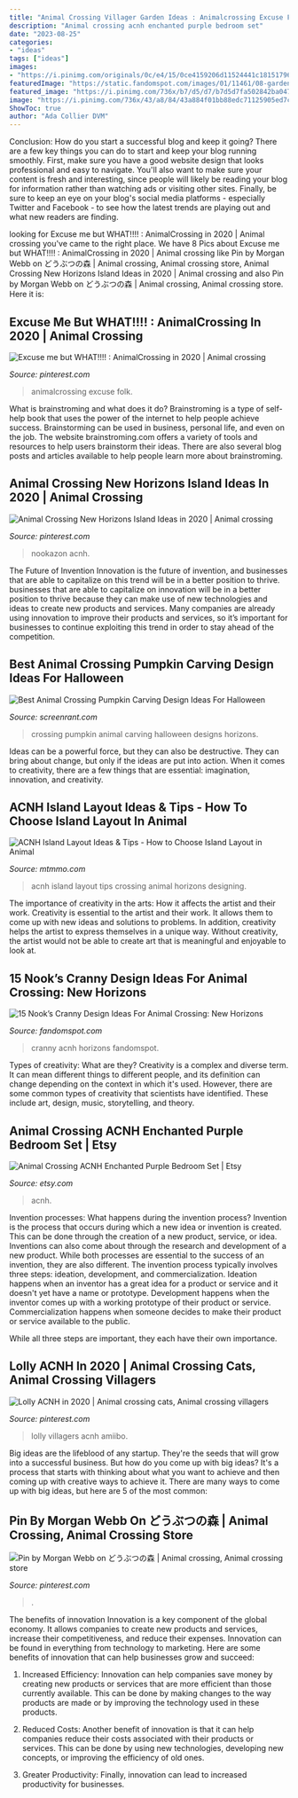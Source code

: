 ```yaml
---
title: "Animal Crossing Villager Garden Ideas : Animalcrossing Excuse Folk"
description: "Animal crossing acnh enchanted purple bedroom set"
date: "2023-08-25"
categories:
- "ideas"
tags: ["ideas"]
images:
- "https://i.pinimg.com/originals/0c/e4/15/0ce4159206d11524441c1815179633a1.jpg"
featuredImage: "https://static.fandomspot.com/images/01/11461/08-garden-center-acnh-screenshot.jpg"
featured_image: "https://i.pinimg.com/736x/b7/d5/d7/b7d5d7fa502842ba04778688237f9c55.jpg"
image: "https://i.pinimg.com/736x/43/a8/84/43a884f01bb88edc71125905ed7c6cf3.jpg"
ShowToc: true
author: "Ada Collier DVM"
---
```



Conclusion: How do you start a successful blog and keep it going?
There are a few key things you can do to start and keep your blog running smoothly. First, make sure you have a good website design that looks professional and easy to navigate. You'll also want to make sure your content is fresh and interesting, since people will likely be reading your blog for information rather than watching ads or visiting other sites. Finally, be sure to keep an eye on your blog's social media platforms - especially Twitter and Facebook - to see how the latest trends are playing out and what new readers are finding.

	

		
looking for Excuse me but WHAT!!!! : AnimalCrossing in 2020 | Animal crossing you've came to the right place. We have 8 Pics about Excuse me but WHAT!!!! : AnimalCrossing in 2020 | Animal crossing like Pin by Morgan Webb on どうぶつの森 | Animal crossing, Animal crossing store, Animal Crossing New Horizons Island Ideas in 2020 | Animal crossing and also Pin by Morgan Webb on どうぶつの森 | Animal crossing, Animal crossing store. Here it is:
		
    
## Excuse Me But WHAT!!!! : AnimalCrossing In 2020 | Animal Crossing

<img loading=lazy src="https://i.pinimg.com/originals/0c/e4/15/0ce4159206d11524441c1815179633a1.jpg" onerror="this.onerror=null;this.src='https://tse4.mm.bing.net/th?id=OIP.97njfnTF-LXr-cF_Dzit3wHaEK&amp;pid=15.1';" alt="Excuse me but WHAT!!!! : AnimalCrossing in 2020 | Animal crossing">

_Source: pinterest.com_

>animalcrossing excuse folk. 

	

What is brainstroming and what does it do?
Brainstroming is a type of self-help book that uses the power of the internet to help people achieve success. Brainstorming can be used in business, personal life, and even on the job. The website brainstroming.com offers a variety of tools and resources to help users brainstorm their ideas. There are also several blog posts and articles available to help people learn more about brainstroming.

    
## Animal Crossing New Horizons Island Ideas In 2020 | Animal Crossing

<img loading=lazy src="https://i.pinimg.com/736x/b7/d5/d7/b7d5d7fa502842ba04778688237f9c55.jpg" onerror="this.onerror=null;this.src='https://tse3.mm.bing.net/th?id=OIP.ZYtQdYQQXSVbOxhstPp_4AHaEK&amp;pid=15.1';" alt="Animal Crossing New Horizons Island Ideas in 2020 | Animal crossing">

_Source: pinterest.com_

>nookazon acnh. 

	

The Future of Invention
Innovation is the future of invention, and businesses that are able to capitalize on this trend will be in a better position to thrive. businesses that are able to capitalize on innovation will be in a better position to thrive because they can make use of new technologies and ideas to create new products and services. Many companies are already using innovation to improve their products and services, so it’s important for businesses to continue exploiting this trend in order to stay ahead of the competition.

    
## Best Animal Crossing Pumpkin Carving Design Ideas For Halloween

<img loading=lazy src="https://static0.srcdn.com/wordpress/wp-content/uploads/2020/10/Animal-Crossing-Jack-the-Czar-Halloween-pumpkin-carving.jpg" onerror="this.onerror=null;this.src='https://tse1.mm.bing.net/th?id=OIP.UfAvfDSPwq3Q2mvG8R4mewHaDt&amp;pid=15.1';" alt="Best Animal Crossing Pumpkin Carving Design Ideas For Halloween">

_Source: screenrant.com_

>crossing pumpkin animal carving halloween designs horizons. 

	

Ideas can be a powerful force, but they can also be destructive. They can bring about change, but only if the ideas are put into action. When it comes to creativity, there are a few things that are essential: imagination, innovation, and creativity.

    
## ACNH Island Layout Ideas &amp; Tips - How To Choose Island Layout In Animal

<img loading=lazy src="https://www.mtmmo.com/upload/20200911/6373541777952452972007434.png" onerror="this.onerror=null;this.src='https://tse4.mm.bing.net/th?id=OIP.WMuNiWx9SRRbFrFI_tS2FQHaFX&amp;pid=15.1';" alt="ACNH Island Layout Ideas &amp; Tips - How to Choose Island Layout in Animal">

_Source: mtmmo.com_

>acnh island layout tips crossing animal horizons designing. 

	

The importance of creativity in the arts: How it affects the artist and their work.
Creativity is essential to the artist and their work. It allows them to come up with new ideas and solutions to problems. In addition, creativity helps the artist to express themselves in a unique way. Without creativity, the artist would not be able to create art that is meaningful and enjoyable to look at.

    
## 15 Nook’s Cranny Design Ideas For Animal Crossing: New Horizons

<img loading=lazy src="https://static.fandomspot.com/images/01/11461/08-garden-center-acnh-screenshot.jpg" onerror="this.onerror=null;this.src='https://tse2.mm.bing.net/th?id=OIP.UY5d6WzSClDiUwFyNSc7TwHaEK&amp;pid=15.1';" alt="15 Nook’s Cranny Design Ideas For Animal Crossing: New Horizons">

_Source: fandomspot.com_

>cranny acnh horizons fandomspot. 

	

Types of creativity: What are they?
Creativity is a complex and diverse term. It can mean different things to different people, and its definition can change depending on the context in which it's used. However, there are some common types of creativity that scientists have identified. These include art, design, music, storytelling, and
theory.

    
## Animal Crossing ACNH Enchanted Purple Bedroom Set | Etsy

<img loading=lazy src="https://i.etsystatic.com/8131870/r/il/92f6ae/2557751025/il_794xN.2557751025_43kn.jpg" onerror="this.onerror=null;this.src='https://tse3.mm.bing.net/th?id=OIP.xEfF8bTGH2KwNcna_9rsLAHaEK&amp;pid=15.1';" alt="Animal Crossing ACNH Enchanted Purple Bedroom Set | Etsy">

_Source: etsy.com_

>acnh. 

	

Invention processes: What happens during the invention process?
Invention is the process that occurs during which a new idea or invention is created. This can be done through the creation of a new product, service, or idea. Inventions can also come about through the research and development of a new product. While both processes are essential to the success of an invention, they are also different. 
The invention process typically involves three steps: ideation, development, and commercialization. Ideation happens when an inventor has a great idea for a product or service and it doesn't yet have a name or prototype. Development happens when the inventor comes up with a working prototype of their product or service. Commercialization happens when someone decides to make their product or service available to the public. 

While all three steps are important, they each have their own importance.

    
## Lolly ACNH In 2020 | Animal Crossing Cats, Animal Crossing Villagers

<img loading=lazy src="https://i.pinimg.com/736x/43/a8/84/43a884f01bb88edc71125905ed7c6cf3.jpg" onerror="this.onerror=null;this.src='https://tse3.mm.bing.net/th?id=OIP.qFzPdelRW4hEAbExsi49pgAAAA&amp;pid=15.1';" alt="Lolly ACNH in 2020 | Animal crossing cats, Animal crossing villagers">

_Source: pinterest.com_

>lolly villagers acnh amiibo. 

	

Big ideas are the lifeblood of any startup. They're the seeds that will grow into a successful business. But how do you come up with big ideas? It's a process that starts with thinking about what you want to achieve and then coming up with creative ways to achieve it. There are many ways to come up with big ideas, but here are 5 of the most common: 

    
## Pin By Morgan Webb On どうぶつの森 | Animal Crossing, Animal Crossing Store

<img loading=lazy src="https://i.pinimg.com/736x/db/47/12/db4712320252ad64f03414c31016fc14.jpg" onerror="this.onerror=null;this.src='https://tse2.mm.bing.net/th?id=OIP.5sSKm-dT7Ml79MsKo5q8ZAHaIV&amp;pid=15.1';" alt="Pin by Morgan Webb on どうぶつの森 | Animal crossing, Animal crossing store">

_Source: pinterest.com_

>. 

	

The benefits of innovation
Innovation is a key component of the global economy. It allows companies to create new products and services, increase their competitiveness, and reduce their expenses. Innovation can be found in everything from technology to marketing. Here are some benefits of innovation that can help businesses grow and succeed:
1. Increased Efficiency: Innovation can help companies save money by creating new products or services that are more efficient than those currently available. This can be done by making changes to the way products are made or by improving the technology used in these products.

2. Reduced Costs: Another benefit of innovation is that it can help companies reduce their costs associated with their products or services. This can be done by using new technologies, developing new concepts, or improving the efficiency of old ones.

3. Greater Productivity: Finally, innovation can lead to increased productivity for businesses.

